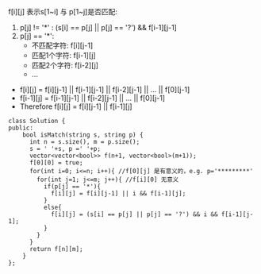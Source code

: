 f[i][j] 表示s[1\~i] 与 p[1\~j]是否匹配:<br>
1. p[j] != '*' : (s[i] == p[j] || p[j] == '?') && f[i-1][j-1]
2. p[j] == '*':
    * 不匹配字符: f[i][j-1]
    * 匹配1个字符: f[i-1][j]
    * 匹配2个字符: f[i-2][j]
    * ...
   
  * f[i][j] = f[i][j-1] || f[i-1][j-1] || f[i-2][j-1] || ... || f[0][j-1]
  * f[i-1][j] = f[i-1][j-1] || f[i-2][j-1] || ... || f[0][j-1]
  *  Therefore f[i][j] = f[i][j-1] || f[i-1][j] 

 

```
class Solution {
public:
    bool isMatch(string s, string p) {
      int n = s.size(), m = p.size();
      s = ' '+s, p =' '+p;
      vector<vector<bool>> f(n+1, vector<bool>(m+1));
      f[0][0] = true;
      for(int i=0; i<=n; i++){ //f[0][j] 是有意义的，e.g. p='*********'
        for(int j=1; j<=m; j++){ //f[i][0] 无意义
          if(p[j] == '*'){
            f[i][j] = f[i][j-1] || i && f[i-1][j];
          }
          else{
            f[i][j] = (s[i] == p[j] || p[j] == '?') && i && f[i-1][j-1];
          }
        }
      }
      return f[n][m];
    }
};
```

